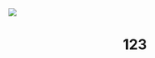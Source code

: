 <img  left_color = "#FF0000" src="https://visitor-badge.laobi.icu/badge?page_id=MiernikA.MiernikA&left_color=black&right_color=navy" />

<h1 align="center">
123
</h1>


